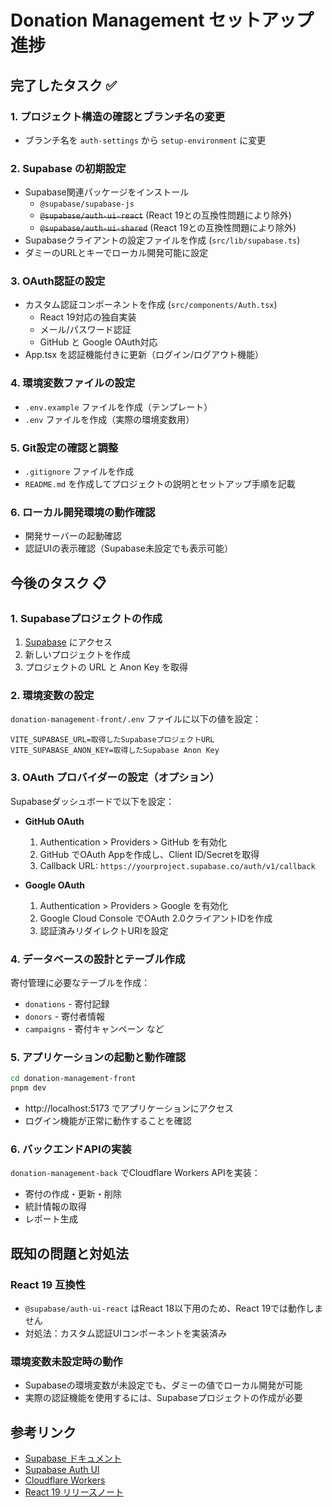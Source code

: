 # Donation Management セットアップ進捗

## 完了したタスク ✅

### 1. プロジェクト構造の確認とブランチ名の変更
- ブランチ名を `auth-settings` から `setup-environment` に変更

### 2. Supabase の初期設定
- Supabase関連パッケージをインストール
  - `@supabase/supabase-js`
  - ~~`@supabase/auth-ui-react`~~ (React 19との互換性問題により除外)
  - ~~`@supabase/auth-ui-shared`~~ (React 19との互換性問題により除外)
- Supabaseクライアントの設定ファイルを作成 (`src/lib/supabase.ts`)
- ダミーのURLとキーでローカル開発可能に設定

### 3. OAuth認証の設定
- カスタム認証コンポーネントを作成 (`src/components/Auth.tsx`)
  - React 19対応の独自実装
  - メール/パスワード認証
  - GitHub と Google OAuth対応
- App.tsx を認証機能付きに更新（ログイン/ログアウト機能）

### 4. 環境変数ファイルの設定
- `.env.example` ファイルを作成（テンプレート）
- `.env` ファイルを作成（実際の環境変数用）

### 5. Git設定の確認と調整
- `.gitignore` ファイルを作成
- `README.md` を作成してプロジェクトの説明とセットアップ手順を記載

### 6. ローカル開発環境の動作確認
- 開発サーバーの起動確認
- 認証UIの表示確認（Supabase未設定でも表示可能）

## 今後のタスク 📋

### 1. Supabaseプロジェクトの作成
1. [Supabase](https://supabase.com/) にアクセス
2. 新しいプロジェクトを作成
3. プロジェクトの URL と Anon Key を取得

### 2. 環境変数の設定
`donation-management-front/.env` ファイルに以下の値を設定：
```
VITE_SUPABASE_URL=取得したSupabaseプロジェクトURL
VITE_SUPABASE_ANON_KEY=取得したSupabase Anon Key
```

### 3. OAuth プロバイダーの設定（オプション）
Supabaseダッシュボードで以下を設定：
- **GitHub OAuth**
  1. Authentication > Providers > GitHub を有効化
  2. GitHub でOAuth Appを作成し、Client ID/Secretを取得
  3. Callback URL: `https://yourproject.supabase.co/auth/v1/callback`
  
- **Google OAuth**
  1. Authentication > Providers > Google を有効化
  2. Google Cloud Console でOAuth 2.0クライアントIDを作成
  3. 認証済みリダイレクトURIを設定

### 4. データベースの設計とテーブル作成
寄付管理に必要なテーブルを作成：
- `donations` - 寄付記録
- `donors` - 寄付者情報
- `campaigns` - 寄付キャンペーン
など

### 5. アプリケーションの起動と動作確認
```bash
cd donation-management-front
pnpm dev
```
- http://localhost:5173 でアプリケーションにアクセス
- ログイン機能が正常に動作することを確認

### 6. バックエンドAPIの実装
`donation-management-back` でCloudflare Workers APIを実装：
- 寄付の作成・更新・削除
- 統計情報の取得
- レポート生成

## 既知の問題と対処法

### React 19 互換性
- `@supabase/auth-ui-react` はReact 18以下用のため、React 19では動作しません
- 対処法：カスタム認証UIコンポーネントを実装済み

### 環境変数未設定時の動作
- Supabaseの環境変数が未設定でも、ダミーの値でローカル開発が可能
- 実際の認証機能を使用するには、Supabaseプロジェクトの作成が必要

## 参考リンク
- [Supabase ドキュメント](https://supabase.com/docs)
- [Supabase Auth UI](https://supabase.com/docs/guides/auth/auth-helpers/auth-ui)
- [Cloudflare Workers](https://developers.cloudflare.com/workers/)
- [React 19 リリースノート](https://react.dev/blog/2024/12/05/react-19)